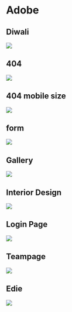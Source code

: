# Adobe

## Diwali
<img src="diwali.png">

## 404
  <img src="404.svg" >
 
## 404 mobile size
<img src="404-mobile size.svg">

## form
<img src="form.svg">

## Gallery
<img src="gallery.svg">

## Interior Design
<img src="interior design.svg">

## Login Page
<img src="login page.png">

## Teampage
<img src="teampage.svg">

## Edie
<img src="edie.svg">


